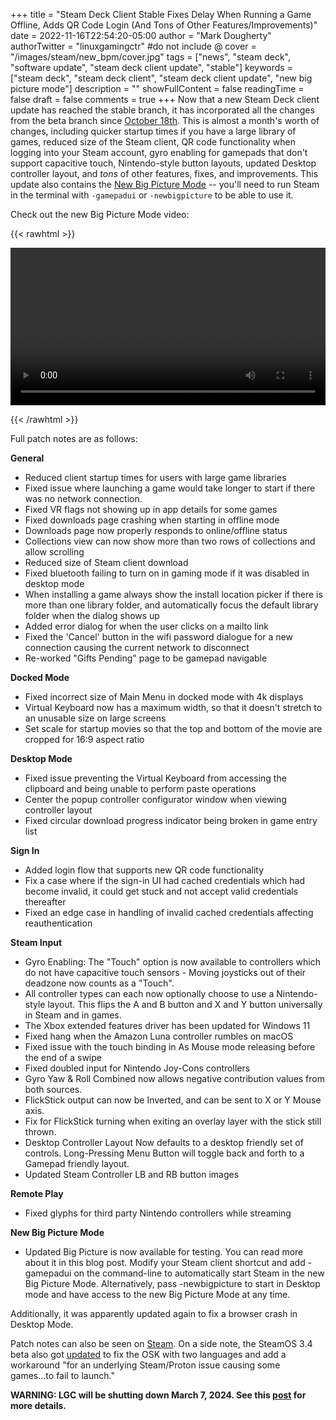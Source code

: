 +++
title = "Steam Deck Client Stable Fixes Delay When Running a Game Offline, Adds QR Code Login (And Tons of Other Features/Improvements)"
date = 2022-11-16T22:54:20-05:00
author = "Mark Dougherty"
authorTwitter = "linuxgamingctr" #do not include @
cover = "/images/steam/new_bpm/cover.jpg"
tags = ["news", "steam deck", "software update", "steam deck client update", "stable"]
keywords = ["steam deck", "steam deck client", "steam deck client update", "new big picture mode"]
description = ""
showFullContent = false
readingTime = false
draft = false
comments = true
+++
Now that a new Steam Deck client update has reached the stable branch, it has incorporated all the changes from the beta branch since [October 18th](https://store.steampowered.com/news/app/1675200/view/3414317363006517615). This is almost a month's worth of changes, including quicker startup times if you have a large library of games, reduced size of the Steam client, QR code functionality when logging into your Steam account, gyro enabling for gamepads that don't support capacitive touch, Nintendo-style button layouts, updated Desktop controller layout, and *tons* of other features, fixes, and improvements. This update also contains the [New Big Picture Mode](https://store.steampowered.com/news/app/593110/view/3394051164709183116) -- you'll need to run Steam in the terminal with `-gamepadui` or `-newbigpicture` to be able to use it.

Check out the new Big Picture Mode video:

{{< rawhtml >}} 

<video width=100% controls>
    <source src="/videos/new_bpm/new_bpm.webm#t=0.5" type="video/webm">
    Your browser does not support the video tag.
</video>

{{< /rawhtml >}}

Full patch notes are as follows:

**General**
- Reduced client startup times for users with large game libraries
- Fixed issue where launching a game would take longer to start if there was no network connection.
- Fixed VR flags not showing up in app details for some games
- Fixed downloads page crashing when starting in offline mode
- Downloads page now properly responds to online/offline status
- Collections view can now show more than two rows of collections and allow scrolling
- Reduced size of Steam client download
- Fixed bluetooth failing to turn on in gaming mode if it was disabled in desktop mode
- When installing a game always show the install location picker if there is more than one library folder, and automatically focus the default library folder when the dialog shows up
- Added error dialog for when the user clicks on a mailto link
- Fixed the 'Cancel' button in the wifi password dialogue for a new connection causing the current network to disconnect
- Re-worked "Gifts Pending" page to be gamepad navigable

**Docked Mode**
- Fixed incorrect size of Main Menu in docked mode with 4k displays
- Virtual Keyboard now has a maximum width, so that it doesn't stretch to an unusable size on large screens
- Set scale for startup movies so that the top and bottom of the movie are cropped for 16:9 aspect ratio

**Desktop Mode**
- Fixed issue preventing the Virtual Keyboard from accessing the clipboard and being unable to perform paste operations
- Center the popup controller configurator window when viewing controller layout
- Fixed circular download progress indicator being broken in game entry list

**Sign In**
- Added login flow that supports new QR code functionality
- Fix a case where if the sign-in UI had cached credentials which had become invalid, it could get stuck and not accept valid credentials thereafter
- Fixed an edge case in handling of invalid cached credentials affecting reauthentication

**Steam Input**
- Gyro Enabling: The "Touch" option is now available to controllers which do not have capacitive touch sensors - Moving joysticks out of their deadzone now counts as a "Touch".
- All controller types can each now optionally choose to use a Nintendo-style layout. This flips the A and B button and X and Y button universally in Steam and in games.
- The Xbox extended features driver has been updated for Windows 11
- Fixed hang when the Amazon Luna controller rumbles on macOS
- Fixed issue with the touch binding in As Mouse mode releasing before the end of a swipe
- Fixed doubled input for Nintendo Joy-Cons controllers
- Gyro Yaw & Roll Combined now allows negative contribution values from both sources.
- FlickStick output can now be Inverted, and can be sent to X or Y Mouse axis.
- Fix for FlickStick turning when exiting an overlay layer with the stick still thrown.
- Desktop Controller Layout Now defaults to a desktop friendly set of controls. Long-Pressing Menu Button will toggle back and forth to a Gamepad friendly layout.
- Updated Steam Controller LB and RB button images

**Remote Play**
- Fixed glyphs for third party Nintendo controllers while streaming

**New Big Picture Mode**
- Updated Big Picture is now available for testing. You can read more about it in this blog post. Modify your Steam client shortcut and add -gamepadui on the command-line to automatically start Steam in the new Big Picture Mode. Alternatively, pass -newbigpicture to start in Desktop mode and have access to the new Big Picture Mode at any time.

Additionally, it was apparently updated again to fix a browser crash in Desktop Mode.

Patch notes can also be seen on [Steam](https://store.steampowered.com/news/app/1675200/view/3383920059443299217). On a side note, the SteamOS 3.4 beta also got [updated](https://store.steampowered.com/news/app/1675200/view/3469488996651224898) to fix the OSK with two languages and add a workaround "for an underlying Steam/Proton issue causing some games...to fail to launch."

**WARNING: LGC will be shutting down March 7, 2024. See this [post](https://linuxgamingcentral.com/posts/the-end-of-lgc/) for more details.**
